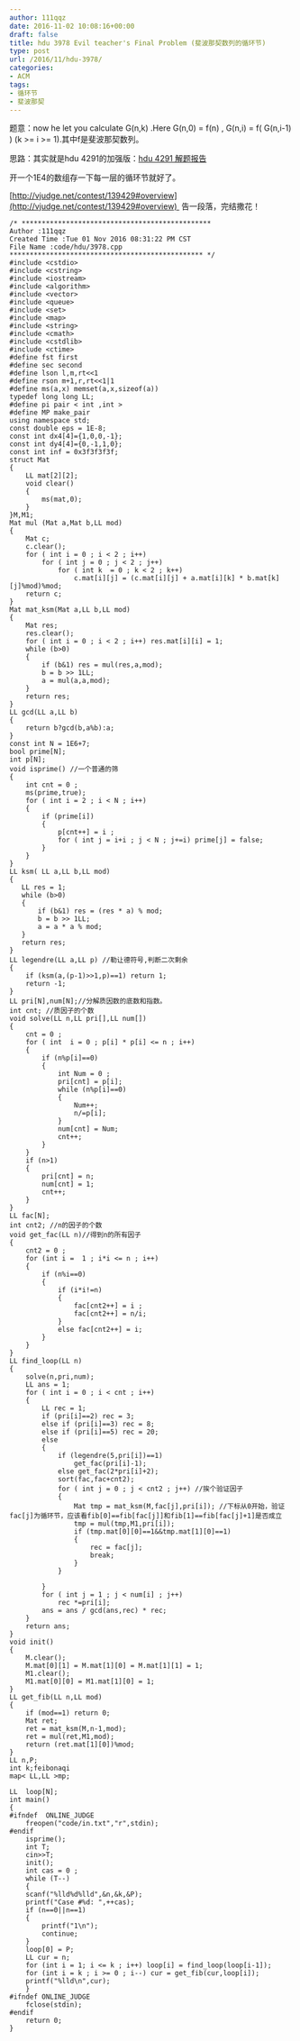 ```yaml
---
author: 111qqz
date: 2016-11-02 10:08:16+00:00
draft: false
title: hdu 3978 Evil teacher's Final Problem (斐波那契数列的循环节)
type: post
url: /2016/11/hdu-3978/
categories:
- ACM
tags:
- 循环节
- 斐波那契
---
```


题意：now he let you calculate G(n,k) .Here G(n,0) = f(n) , G(n,i) = f( G(n,i-1) ) (k >= i >= 1).其中f是斐波那契数列。

思路：其实就是hdu 4291的加强版：[hdu 4291 解题报告](https://111qqz.com/wordpress/2016/10/hdu-4291/)

开一个1E4的数组存一下每一层的循环节就好了。

[http://vjudge.net/contest/139429#overview](http://vjudge.net/contest/139429#overview)  告一段落，完结撒花！



    
    /* ***********************************************
    Author :111qqz
    Created Time :Tue 01 Nov 2016 08:31:22 PM CST
    File Name :code/hdu/3978.cpp
    ************************************************ */
    #include <cstdio>
    #include <cstring>
    #include <iostream>
    #include <algorithm>
    #include <vector>
    #include <queue>
    #include <set>
    #include <map>
    #include <string>
    #include <cmath>
    #include <cstdlib>
    #include <ctime>
    #define fst first
    #define sec second
    #define lson l,m,rt<<1
    #define rson m+1,r,rt<<1|1
    #define ms(a,x) memset(a,x,sizeof(a))
    typedef long long LL;
    #define pi pair < int ,int >
    #define MP make_pair
    using namespace std;
    const double eps = 1E-8;
    const int dx4[4]={1,0,0,-1};
    const int dy4[4]={0,-1,1,0};
    const int inf = 0x3f3f3f3f;
    struct Mat
    {
        LL mat[2][2];
        void clear()
        {
            ms(mat,0);
        }
    }M,M1;
    Mat mul (Mat a,Mat b,LL mod)
    {
        Mat c;
        c.clear();
        for ( int i = 0 ; i < 2 ; i++)
            for ( int j = 0 ; j < 2 ; j++)
                for ( int k  = 0 ; k < 2 ; k++)
                    c.mat[i][j] = (c.mat[i][j] + a.mat[i][k] * b.mat[k][j]%mod)%mod;
        return c;
    }
    Mat mat_ksm(Mat a,LL b,LL mod)
    {
        Mat res;
        res.clear();
        for ( int i = 0 ; i < 2 ; i++) res.mat[i][i] = 1;
        while (b>0)
        {
            if (b&1) res = mul(res,a,mod);
            b = b >> 1LL;
            a = mul(a,a,mod);
        }
        return res;
    }
    LL gcd(LL a,LL b)
    {
        return b?gcd(b,a%b):a;
    }
    const int N = 1E6+7;
    bool prime[N];
    int p[N];
    void isprime() //一个普通的筛
    {
        int cnt = 0 ;
        ms(prime,true);
        for ( int i = 2 ; i < N ; i++)
        {
            if (prime[i])
            {
                p[cnt++] = i ;
                for ( int j = i+i ; j < N ; j+=i) prime[j] = false;
            }
        }
    }
    LL ksm( LL a,LL b,LL mod)
    {
       LL res = 1;
       while (b>0)
       {
           if (b&1) res = (res * a) % mod;
           b = b >> 1LL;
           a = a * a % mod;
       }
       return res;
    }
    LL legendre(LL a,LL p) //勒让德符号,判断二次剩余
    {
        if (ksm(a,(p-1)>>1,p)==1) return 1;
        return -1;
    }
    LL pri[N],num[N];//分解质因数的底数和指数。
    int cnt; //质因子的个数
    void solve(LL n,LL pri[],LL num[])
    {
        cnt = 0 ;
        for ( int  i = 0 ; p[i] * p[i] <= n ; i++)
        {
            if (n%p[i]==0)
            {
                int Num = 0 ;
                pri[cnt] = p[i];
                while (n%p[i]==0)
                {
                    Num++;
                    n/=p[i];
                }
                num[cnt] = Num;
                cnt++;
            }
        }
        if (n>1)
        {
            pri[cnt] = n;
            num[cnt] = 1;
            cnt++;
        }
    }
    LL fac[N];
    int cnt2; //n的因子的个数
    void get_fac(LL n)//得到n的所有因子
    {
        cnt2 = 0 ;
        for (int i =  1 ; i*i <= n ; i++)
        {
            if (n%i==0)
            {
                if (i*i!=n)
                {
                    fac[cnt2++] = i ;
                    fac[cnt2++] = n/i;
                }
                else fac[cnt2++] = i;
            }
        }
    }
    LL find_loop(LL n)
    {
        solve(n,pri,num);
        LL ans = 1;
        for ( int i = 0 ; i < cnt ; i++)
        {
            LL rec = 1;
            if (pri[i]==2) rec = 3;
            else if (pri[i]==3) rec = 8;
            else if (pri[i]==5) rec = 20;
            else
            {
                if (legendre(5,pri[i])==1)
                    get_fac(pri[i]-1);
                else get_fac(2*pri[i]+2);
                sort(fac,fac+cnt2);
                for ( int j = 0 ; j < cnt2 ; j++) //挨个验证因子
                {
                    Mat tmp = mat_ksm(M,fac[j],pri[i]); //下标从0开始，验证fac[j]为循环节，应该看fib[0]==fib[fac[j]]和fib[1]==fib[fac[j]+1]是否成立
                    tmp = mul(tmp,M1,pri[i]);
                    if (tmp.mat[0][0]==1&&tmp.mat[1][0]==1)
                    {
                        rec = fac[j];
                        break;
                    }
                }
     
            }
            for ( int j = 1 ; j < num[i] ; j++)
                rec *=pri[i];
            ans = ans / gcd(ans,rec) * rec;
        }
        return ans;
    }
    void init()
    {
        M.clear();
        M.mat[0][1] = M.mat[1][0] = M.mat[1][1] = 1;
        M1.clear();
        M1.mat[0][0] = M1.mat[1][0] = 1;
    }
    LL get_fib(LL n,LL mod)
    {
        if (mod==1) return 0;
        Mat ret;
        ret = mat_ksm(M,n-1,mod);
        ret = mul(ret,M1,mod);
        return (ret.mat[1][0])%mod;
    }
    LL n,P;
    int k;feibonaqi
    map< LL,LL >mp;
    
    LL  loop[N];
    int main()
    {
    #ifndef  ONLINE_JUDGE 
        freopen("code/in.txt","r",stdin);
    #endif
        isprime();
        int T;
        cin>>T;
        init();
        int cas = 0 ;
        while (T--)
        {
    	scanf("%lld%d%lld",&n,&k,&P);
    	printf("Case #%d: ",++cas);
    	if (n==0||n==1)
    	{
    	    printf("1\n");
    	    continue;
    	}
    	loop[0] = P;
    	LL cur = n;
    	for (int i = 1; i <= k ; i++) loop[i] = find_loop(loop[i-1]);
    	for (int i = k ; i >= 0 ; i--) cur = get_fib(cur,loop[i]);
    	printf("%lld\n",cur);
        }
    #ifndef ONLINE_JUDGE  
        fclose(stdin);
    #endif
        return 0;
    }
    



